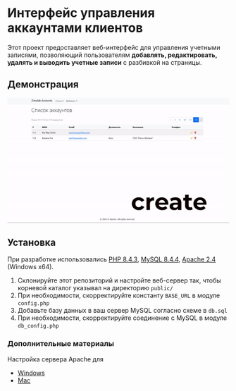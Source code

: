 # Интерфейс управления аккаунтами клиентов

Этот проект предоставляет веб-интерфейс для управления учетными записями, позволяющий пользователям **добавлять, редактировать, удалять и выводить учетные записи** с разбивкой на страницы.

## Демонстрация
![Watch Demo](./assets/demo.gif)

## Установка

При разработке использовались [PHP 8.4.3](https://windows.php.net/downloads/releases/php-8.4.3-Win32-vs17-x64.zip), [MySQL 8.4.4](https://cdn.mysql.com//Downloads/MySQL-8.4/mysql-8.4.4-winx64.msi), [Apache 2.4](https://www.apachelounge.com/download/VS17/binaries/httpd-2.4.63-250122-win64-VS17.zip) (Windows x64).

1. Склонируйте этот репозиторий и настройте веб-сервер так, чтобы корневой каталог указывал на директорию `public/`
2. При необходимости, скорректируйте константу `BASE_URL` в модуле `config.php`
3. Добавьте базу данных в ваш сервер MySQL согласно схеме в `db.sql`
4. При необходимости, скорректируйте соединение с MySQL в модуле `db_config.php`

### Дополнительные материалы

Настройка сервера Apache для

* [Windows](https://metanit.com/php/tutorial/1.3.php)
* [Mac](https://metanit.com/php/tutorial/1.5.php)
